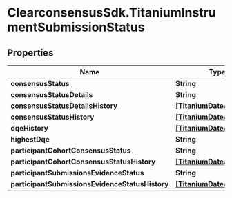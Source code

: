 # ClearconsensusSdk.TitaniumInstrumentSubmissionStatus

## Properties

Name | Type | Description | Notes
------------ | ------------- | ------------- | -------------
**consensusStatus** | **String** |  | [optional] 
**consensusStatusDetails** | **String** |  | [optional] 
**consensusStatusDetailsHistory** | [**[TitaniumDateAndValue]**](TitaniumDateAndValue.md) |  | [optional] 
**consensusStatusHistory** | [**[TitaniumDateAndValue]**](TitaniumDateAndValue.md) |  | [optional] 
**dqeHistory** | [**[TitaniumDateAndValue]**](TitaniumDateAndValue.md) |  | [optional] 
**highestDqe** | **String** |  | [optional] 
**participantCohortConsensusStatus** | **String** |  | [optional] 
**participantCohortConsensusStatusHistory** | [**[TitaniumDateAndValue]**](TitaniumDateAndValue.md) |  | [optional] 
**participantSubmissionsEvidenceStatus** | **String** |  | [optional] 
**participantSubmissionsEvidenceStatusHistory** | [**[TitaniumDateAndValue]**](TitaniumDateAndValue.md) |  | [optional] 


